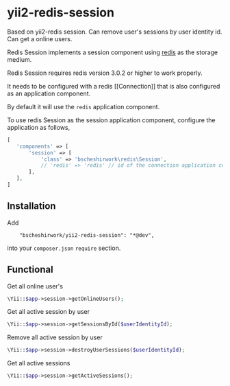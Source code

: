 # yii2-redis-session
Based on yii2-redis session. Can remove user's sessions by user identity id. Can get a online users.

Redis Session implements a session component using [redis](http://redis.io/) as the storage medium.
 
Redis Session requires redis version 3.0.2 or higher to work properly.

It needs to be configured with a redis [[Connection]] that is also configured as an application component.

By default it will use the `redis` application component.

To use redis Session as the session application component, configure the application as follows,
```php
[
   'components' => [
       'session' => [
           'class' => 'bscheshirwork\redis\Session',
           // 'redis' => 'redis' // id of the connection application component
       ],
   ],
]
```

## Installation

Add 
```
    "bscheshirwork/yii2-redis-session": "*@dev",
```
into your `composer.json` `require` section.

## Functional

Get all online user's
```php
\Yii::$app->session->getOnlineUsers();
```

Get all active session by user
```php
\Yii::$app->session->getSessionsById($userIdentityId);
```

Remove all active session by user
```php
\Yii::$app->session->destroyUserSessions($userIdentityId);
```

Get all active sessions 
```php
\Yii::$app->session->getActiveSessions();
```
